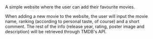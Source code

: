 A simple website where the user can add their favourite movies.

When adding a new movie to the website, the user will input the movie name,
ranking (according to personal taste, of course) and a short comment.
The rest of the info (release year, rating, poster image and description)
will be retrieved through TMDB's API.